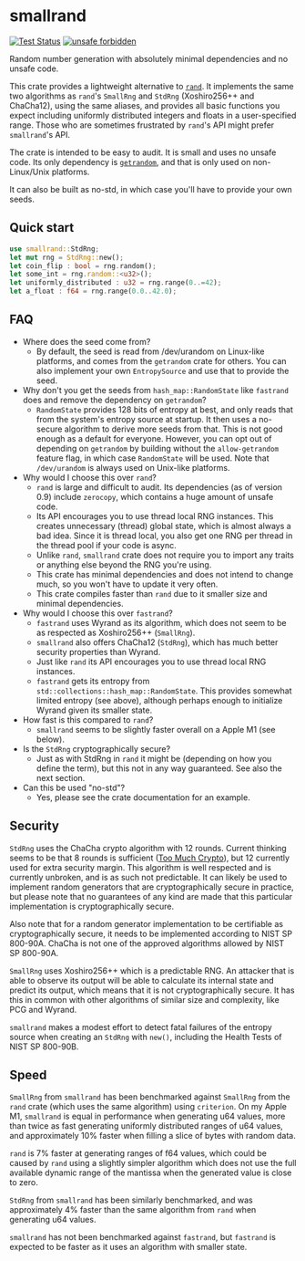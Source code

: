 smallrand
=========

[![Test Status](https://github.com/hpenne/smallrand/actions/workflows/rust.yml/badge.svg?event=push)](https://github.com/hpenne/smallrand/actions)
[![unsafe forbidden](https://img.shields.io/badge/unsafe-forbidden-success.svg)](https://github.com/rust-secure-code/safety-dance/)

Random number generation with absolutely minimal dependencies and no unsafe code.

This crate provides a lightweight alternative to [`rand`](https://crates.io/crates/rand).
It implements the same two algorithms as `rand`'s `SmallRng` and `StdRng` (Xoshiro256++ and ChaCha12),
using the same aliases,
and provides all basic functions you expect including uniformly distributed integers and floats in a user-specified
range.
Those who are sometimes frustrated by `rand`'s API might prefer `smallrand`'s API.

The crate is intended to be easy to audit.
It is small and uses no unsafe code.
Its only dependency is [`getrandom`](https://crates.io/crates/getrandom), and that is only used on non-Linux/Unix
platforms.

It can also be built as no-std, in which case you'll have to provide your own seeds.

Quick start
-----------

```rust
use smallrand::StdRng;
let mut rng = StdRng::new();
let coin_flip : bool = rng.random();
let some_int = rng.random::<u32>();
let uniformly_distributed : u32 = rng.range(0..=42);
let a_float : f64 = rng.range(0.0..42.0);
```

FAQ
---

* Where does the seed come from?
    - By default, the seed is read from /dev/urandom on Linux-like platforms, and comes from the `getrandom` crate for
      others.
      You can also implement your own `EntropySource` and use that to provide the seed.
* Why don't you get the seeds from `hash_map::RandomState` like `fastrand` does and remove the dependency on
  `getrandom`?
    - `RandomState` provides 128 bits of entropy at best, and only reads that from the system's entropy source at
      startup. It then uses a no-secure algorithm to derive more seeds from that. This is not good enough as a default
      for everyone. However, you can opt out of depending on `getrandom` by building without the `allow-getrandom`
      feature flag, in which case `RandomState` will be used. Note that `/dev/urandom` is always used on Unix-like
      platforms.
* Why would I choose this over `rand`?
    - `rand` is large and difficult to audit. Its dependencies (as of version 0.9) include `zerocopy`,
      which contains a huge amount of unsafe code.
    - Its API encourages you to use thread local RNG instances. This creates unnecessary (thread) global state,
      which is almost always a bad idea.
      Since it is thread local, you also get one RNG per thread in the thread pool if your
      code is async.
    - Unlike `rand`, `smallrand` crate does not require you to import any traits or anything else beyond the RNG you're
      using.
    - This crate has minimal dependencies and does not intend to change much, so you won't have to update it very often.
    - This crate compiles faster than `rand` due to it smaller size and minimal dependencies.
* Why would I choose this over `fastrand`?
    - `fastrand` uses Wyrand as its algorithm, which does not seem to be as respected as Xoshiro256++ (`SmallRng`).
    - `smallrand` also offers ChaCha12 (`StdRng`), which has much better security properties than Wyrand.
    - Just like `rand` its API encourages you to use thread local RNG instances.
    - `fastrand` gets its entropy from `std::collections::hash_map::RandomState`.
      This provides somewhat limited entropy (see above), although perhaps enough to initialize Wyrand given its smaller
      state.
* How fast is this compared to `rand`?
    - `smallrand` seems to be slightly faster overall on a Apple M1 (see below).
* Is the `StdRng` cryptographically secure?
    - Just as with StdRng in `rand` it might be (depending on how you define the term), but this not in any way
      guaranteed.
      See also the next section.
* Can this be used "no-std"?
    - Yes, please see the crate documentation for an example.

Security
--------

`StdRng` uses the ChaCha crypto algorithm with 12 rounds.
Current thinking seems to be that 8 rounds is sufficient ([Too Much Crypto](https://eprint.iacr.org/2019/1492.pdf)),
but 12 currently used for extra security margin.
This algorithm is well respected and is currently unbroken, and is as such not predictable.
It can likely be used to implement random generators that are cryptographically secure in practice,
but please note that no guarantees of any kind are made that this particular implementation is cryptographically secure.

Also note that for a random generator implementation to be certifiable as cryptographically secure,
it needs to be implemented according to NIST SP 800-90A.
ChaCha is not one of the approved algorithms allowed by NIST SP 800-90A.

`SmallRng` uses Xoshiro256++ which is a predictable RNG.
An attacker that is able to observe its output will be able to calculate its internal state and predict its output,
which means that it is not cryptographically secure.
It has this in common with other algorithms of similar size and complexity, like PCG and Wyrand.

`smallrand` makes a modest effort to detect fatal failures of the entropy source when creating an `StdRng` with `new()`,
including the Health Tests of NIST SP 800-90B.

Speed
-----

`SmallRng` from `smallrand` has been benchmarked against `SmallRng` from the `rand` crate (which uses the same
algorithm) using  `criterion`.
On my Apple M1, `smallrand` is equal in performance when generating u64 values, more than twice as fast generating
uniformly distributed ranges of u64 values,
and approximately 10% faster when filling a slice of bytes with random data.

`rand` is 7% faster at generating ranges of f64 values, which could be caused by `rand` using a slightly simpler
algorithm which does not use the full available dynamic range of the mantissa when the generated value is close to zero.

`StdRng` from `smallrand` has been similarly benchmarked, and was approximately 4% faster than the same algorithm from
`rand` when generating u64 values.

`smallrand` has not been benchmarked against `fastrand`, but `fastrand` is expected to be faster as it uses an algorithm
with smaller state.
